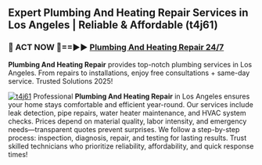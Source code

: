 ## Expert Plumbing And Heating Repair Services in Los Angeles | Reliable & Affordable (t4j61)  

<h3>🚿 ACT NOW 🌟==►► <a href="https://tinyurl.com/2ne6vx2x" rel="nofollow">Plumbing And Heating Repair 24/7</a></h3>

**Plumbing And Heating Repair** provides top-notch plumbing services in Los Angeles. From repairs to installations, enjoy free consultations + same-day service. Trusted Solutions 2025!

[![t4j61](https://i.imgur.com/4PFF4AK.jpeg)](https://tinyurl.com/2ne6vx2x)
Professional **Plumbing And Heating Repair** in Los Angeles ensures your home stays comfortable and efficient year-round. Our services include leak detection, pipe repairs, water heater maintenance, and HVAC system checks. Prices depend on material quality, labor intensity, and emergency needs—transparent quotes prevent surprises. We follow a step-by-step process: inspection, diagnosis, repair, and testing for lasting results. Trust skilled technicians who prioritize reliability, affordability, and quick response times!